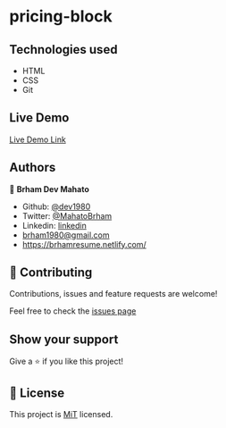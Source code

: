 # pricing-block

## Technologies used

- HTML
- CSS
- Git

## Live Demo

[Live Demo Link]()

## Authors

👤 **Brham Dev Mahato**

- Github: [@dev1980](https://github.com/dev1980)
- Twitter: [@MahatoBrham](https://twitter.com/MahatoBrham)
- Linkedin: [linkedin](https://www.linkedin.com/in/dev1980/)
- <brham1980@gmail.com>
- <https://brhamresume.netlify.com/>

## 🤝 Contributing

Contributions, issues and feature requests are welcome!

Feel free to check the [issues page](https://github.com/dev1980/pricing-block/issues)

## Show your support

Give a ⭐️ if you like this project!

## 📝 License

This project is [MiT](https://opensource.org/licenses/MIT) licensed.
